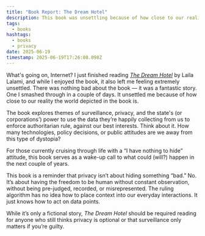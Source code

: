 ```yaml
---
title: "Book Report: The Dream Hotel"
description: This book was unsettling because of how close to our reality it really is. Do you go through life thinking you have nothing to hide? Time to check yourself before you're in for a rude awakening.
tags:
  - books
hashtags:
  - books
  - privacy
date: 2025-06-19
timestamp: 2025-06-19T17:26:08.098Z
---
```


What's going on, Internet? I just finished reading [*The Dream Hotel*](/bookshelf/the-dream-hotel/) by Laila Lalami, and while I enjoyed the book, it also left me feeling extremely unsettled. There was nothing bad about the book — it was a fantastic story. One I smashed through in a couple of days. It unsettled me because of how close to our reality the world depicted in the book is.

The book explores themes of surveillance, privacy, and the state's (or corporations’) power to use the data they’re happily collecting from us to enforce authoritarian rule, against our best interests. Think about it. How many technologies, policy decisions, or public attitudes are we away from this type of dystopia?

For those currently cruising through life with a “I have nothing to hide” attitude, this book serves as a wake-up call to what could (will?) happen in the next couple of years.

This book is a reminder that privacy isn’t about hiding something “bad.” No. It’s about having the freedom to be human without constant observation, without being pre-judged, recorded, or misrepresented. The ruling algorithm has no idea how to place context into our everyday interactions. It just knows how to act on data points.

While it’s only a fictional story, *The Dream Hotel* should be required reading for anyone who still thinks privacy is optional or that surveillance only matters if you’re guilty.
